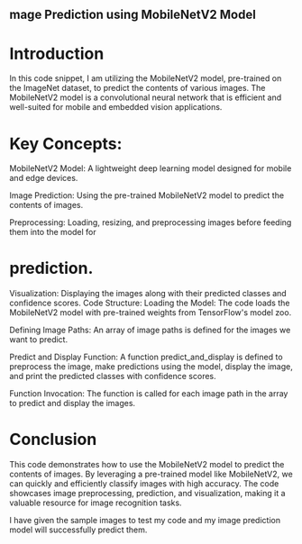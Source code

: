## mage Prediction using MobileNetV2 Model 
# Introduction 
In this code snippet, I am utilizing the MobileNetV2 model, pre-trained on the ImageNet dataset, to 
predict the contents of various images. The MobileNetV2 model is a convolutional neural network 
that is efficient and well-suited for mobile and embedded vision applications. 
# Key Concepts: 
MobileNetV2 Model: A lightweight deep learning model designed for mobile and edge devices. 

Image Prediction: Using the pre-trained MobileNetV2 model to predict the contents of images. 

Preprocessing: Loading, resizing, and preprocessing images before feeding them into the model for 
# prediction. 
Visualization: Displaying the images along with their predicted classes and confidence scores. 
Code Structure: 
Loading the Model: The code loads the MobileNetV2 model with pre-trained weights from 
TensorFlow's model zoo. 

Defining Image Paths: An array of image paths is defined for the images we want to predict.

Predict and Display Function: A function predict_and_display is defined to preprocess the image, 
make predictions using the model, display the image, and print the predicted classes with confidence 
scores. 

Function Invocation: The function is called for each image path in the array to predict and display the 
images. 
# Conclusion
This code demonstrates how to use the MobileNetV2 model to predict the contents of images. By leveraging a pre-trained model like MobileNetV2, we can quickly and efficiently classify images with high accuracy. The code showcases image preprocessing, prediction, and visualization, making it a valuable resource for image recognition tasks.


I have given the sample images to test my code and my image prediction 
model will successfully predict them.
